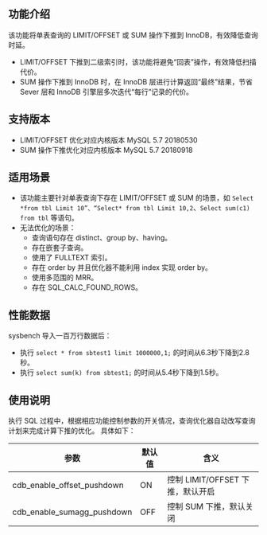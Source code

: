 ## 功能介绍
该功能将单表查询的 LIMIT/OFFSET 或 SUM 操作下推到 InnoDB，有效降低查询时延。
- LIMIT/OFFSET 下推到二级索引时，该功能将避免“回表”操作，有效降低扫描代价。
- SUM 操作下推到 InnoDB 时，在 InnoDB 层进行计算返回“最终”结果，节省 Sever 层和 InnoDB 引擎层多次迭代“每行”记录的代价。

## 支持版本
- LIMIT/OFFSET 优化对应内核版本 MySQL 5.7 20180530
- SUM 操作下推优化对应内核版本 MySQL 5.7 20180918

## 适用场景
- 该功能主要针对单表查询下存在 LIMIT/OFFSET 或 SUM 的场景，如 `Select *from tbl Limit 10”、“Select* from tbl Limit 10,2`、`Select sum(c1) from tbl` 等语句。
- 无法优化的场景：
  - 查询语句存在 distinct、group by、having。
  - 存在嵌套子查询。
  - 使用了 FULLTEXT 索引。
  - 存在 order by 并且优化器不能利用 index 实现 order by。
  - 使用多范围的 MRR。
  - 存在 SQL_CALC_FOUND_ROWS。

## 性能数据
sysbench 导入一百万行数据后：
- 执行 `select * from sbtest1 limit 1000000,1;` 的时间从6.3秒下降到2.8秒。
- 执行 `select sum(k) from sbtest1;` 的时间从5.4秒下降到1.5秒。

## 使用说明
执行 SQL 过程中，根据相应功能控制参数的开关情况，查询优化器自动改写查询计划来完成计算下推的优化。
具体如下：

| 参数                       | 默认值 | 含义                           |
| -------------------------- | ------ | ------------------------------ |
| cdb_enable_offset_pushdown | ON     | 控制 LIMIT/OFFSET 下推，默认开启 |
| cdb_enable_sumagg_pushdown | OFF    | 控制 SUM 下推，默认关闭          |

